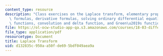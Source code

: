 ```yaml
---
content_type: resource
description: "Class exercises on the Laplace transform, elementary properties and\
  \ formulas, derivative formulas, solving ordinary differential equation, discontinuous\
  \ functions, convolution and delta function, and Green\u2019s function."
file: https://ol-ocw-studio-app-qa.s3.amazonaws.com/courses/18-03-differential-equations-spring-2010/d132835c950aa50fde695bdf049aea9a_MIT18_03S10_3ex.pdf
file_type: application/pdf
resourcetype: Document
title: Laplace Transform
uid: d132835c-950a-a50f-de69-5bdf049aea9a
---
```

